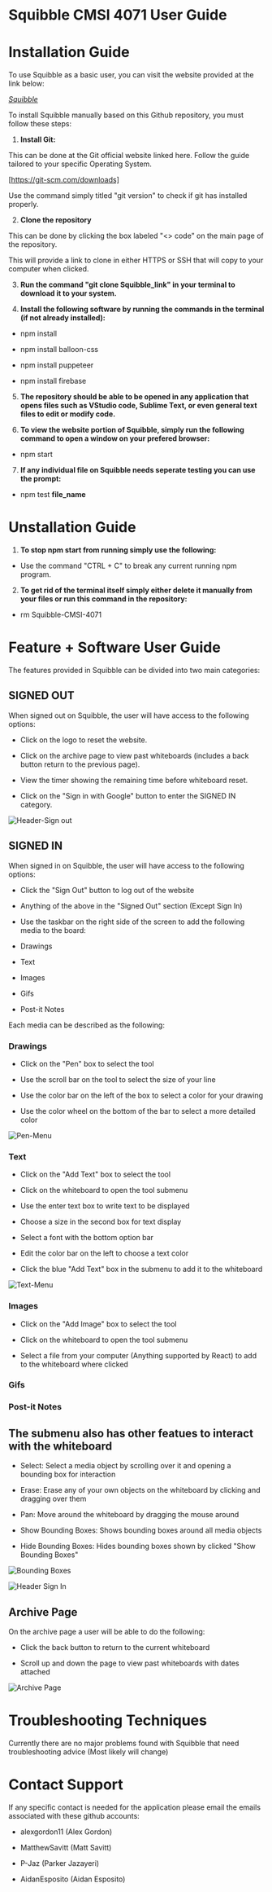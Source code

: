 # Squibble CMSI 4071 User Guide

# Installation Guide

To use Squibble as a basic user, you can visit the website provided at the link below:

  *[Squibble](https://squibble-d2d9c.web.app/)*

To install Squibble manually based on this Github repository, you must follow these steps:

1. __Install Git:__

This can be done at the Git official website linked here. Follow the guide tailored to your specific Operating System.

[https://git-scm.com/downloads]

Use the command simply titled "git version" to check if git has installed properly.

2. __Clone the repository__

This can be done by clicking the box labeled "<> code" on the main page of the repository.

This will provide a link to clone in either HTTPS or SSH that will copy to your computer when clicked.

3. __Run the command "git clone __Squibble_link__" in your terminal to download it to your system.__

4. __Install the following software by running the commands in the terminal (if not already installed):__

* npm install

* npm install balloon-css

* npm install puppeteer

* npm install firebase

5. __The repository should be able to be opened in any application that opens files such as VStudio code, Sublime Text, or even general text files to edit or modify code.__

6. __To view the website portion of Squibble, simply run the following command to open a window on your prefered browser:__

* npm start

7. __If any individual file on Squibble needs seperate testing you can use the prompt:__

* npm test __file_name__


# Unstallation Guide

1. __To stop npm start from running simply use the following:__

* Use the command "CTRL + C" to break any current running npm program.

2. __To get rid of the terminal itself simply either delete it manually from your files or run this command in the repository:__

* rm Squibble-CMSI-4071

# Feature + Software User Guide

The features provided in Squibble can be divided into two main categories:

## __SIGNED OUT__

When signed out on Squibble, the user will have access to the following options:

* Click on the logo to reset the website.

* Click on the archive page to view past whiteboards (includes a back button return to the previous page).

* View the timer showing the remaining time before whiteboard reset.

* Click on the "Sign in with Google" button to enter the SIGNED IN category.

![Header-Sign out](https://github.com/AidanEsposito/Squibble-CMSI-4071/blob/main/Images/signed_out.png)

## __SIGNED IN__

When signed in on Squibble, the user will have access to the following options:

* Click the "Sign Out" button to log out of the website

* Anything of the above in the "Signed Out" section (Except Sign In)

* Use the taskbar on the right side of the screen to add the following media to the board:

- Drawings
  
- Text
  
- Images
  
- Gifs
  
- Post-it Notes

Each media can be described as the following:

### Drawings ###

* Click on the "Pen" box to select the tool

* Use the scroll bar on the tool to select the size of your line

* Use the color bar on the left of the box to select a color for your drawing

* Use the color wheel on the bottom of the bar to select a more detailed color

![Pen-Menu](https://github.com/AidanEsposito/Squibble-CMSI-4071/blob/main/Images/pen_menu.png)

### Text ###

* Click on the "Add Text" box to select the tool

* Click on the whiteboard to open the tool submenu

* Use the enter text box to write text to be displayed

* Choose a size in the second box for text display

* Select a font with the bottom option bar

* Edit the color bar on the left to choose a text color

* Click the blue "Add Text" box in the submenu to add it to the whiteboard

![Text-Menu](https://github.com/AidanEsposito/Squibble-CMSI-4071/blob/main/Images/Text_menu.png)

### Images ###

* Click on the "Add Image" box to select the tool

* Click on the whiteboard to open the tool submenu

* Select a file from your computer (Anything supported by React) to add to the whiteboard where clicked

### Gifs ### 

### Post-it Notes ###

## The submenu also has other featues to interact with the whiteboard ##

- Select: Select a media object by scrolling over it and opening a bounding box for interaction

- Erase: Erase any of your own objects on the whiteboard by clicking and dragging over them

- Pan: Move around the whiteboard by dragging the mouse around

- Show Bounding Boxes: Shows bounding boxes around all media objects

- Hide Bounding Boxes: Hides bounding boxes shown by clicked "Show Bounding Boxes"

![Bounding Boxes](https://github.com/AidanEsposito/Squibble-CMSI-4071/blob/main/Images/Show_bounding_box.png)

![Header Sign In](https://github.com/AidanEsposito/Squibble-CMSI-4071/blob/main/Images/signed_in.png)

## __Archive Page__ ##

On the archive page a user will be able to do the following:

- Click the back button to return to the current whiteboard

- Scroll up and down the page to view past whiteboards with dates attached

![Archive Page](https://github.com/AidanEsposito/Squibble-CMSI-4071/blob/main/Images/archive.png)

# Troubleshooting Techniques #

Currently there are no major problems found with Squibble that need troubleshooting advice (Most likely will change)

# Contact Support #

If any specific contact is needed for the application please email the emails associated with these github accounts:

* alexgordon11 (Alex Gordon)

* MatthewSavitt (Matt Savitt)

* P-Jaz (Parker Jazayeri)

* AidanEsposito (Aidan Esposito)



  



  


